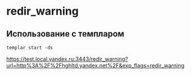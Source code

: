 # redir_warning

## Использование с темпларом
```
templar start -ds
```
https://test.local.yandex.ru:3443/redir_warning?url=http%3A%2F%2Fhghltd.yandex.net%2F&exp_flags=redir_warning
